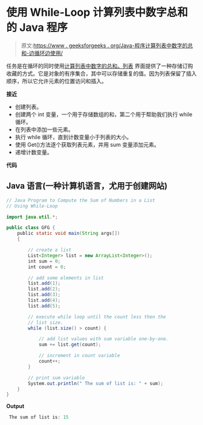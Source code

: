 # 使用 While-Loop 计算列表中数字总和的 Java 程序

> 原文:[https://www . geeksforgeeks . org/Java-程序计算列表中数字的总和-边循环边使用/](https://www.geeksforgeeks.org/java-program-to-compute-the-sum-of-numbers-in-a-list-using-while-loop/)

任务是在循环的同时使用[计算列表中数字的总和。](https://www.geeksforgeeks.org/java-while-loop-with-examples/)[列表](https://www.geeksforgeeks.org/list-interface-java-examples/) 界面提供了一种存储订购收藏的方式。它是对象的有序集合，其中可以存储重复的值。因为列表保留了插入顺序，所以它允许元素的位置访问和插入。

**接近**

*   创建列表。
*   创建两个 int 变量，一个用于存储数组的和，第二个用于帮助我们执行 while 循环。
*   在列表中添加一些元素。
*   执行 while 循环，直到计数变量小于列表的大小。
*   使用 Get()方法逐个获取列表元素，并用 sum 变量添加元素。
*   递增计数变量。

**代码**

## Java 语言(一种计算机语言，尤用于创建网站)

```java
// Java Program to Compute the Sum of Numbers in a List
// Using While-Loop

import java.util.*;

public class GFG {
    public static void main(String args[])
    {

        // create a list
        List<Integer> list = new ArrayList<Integer>();
        int sum = 0;
        int count = 0;

        // add some elements in list
        list.add(1);
        list.add(2);
        list.add(3);
        list.add(4);
        list.add(5);

        // execute while loop until the count less then the
        // list size.
        while (list.size() > count) {

            // add list values with sum variable one-by-one.
            sum += list.get(count);

            // increment in count variable
            count++;
        }

        // print sum variable
        System.out.println(" The sum of list is: " + sum);
    }
}
```

**Output**

```java
 The sum of list is: 15
```